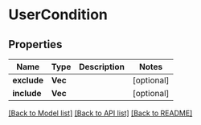 # UserCondition

## Properties
Name | Type | Description | Notes
------------ | ------------- | ------------- | -------------
**exclude** | **Vec<String>** |  | [optional] 
**include** | **Vec<String>** |  | [optional] 

[[Back to Model list]](../README.md#documentation-for-models) [[Back to API list]](../README.md#documentation-for-api-endpoints) [[Back to README]](../README.md)


